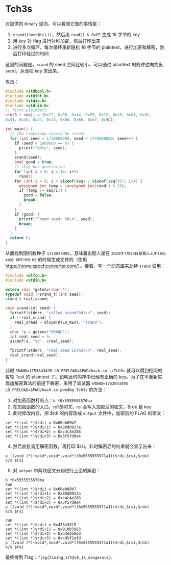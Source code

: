 # Tch3s

对提供的 binary 逆向，可以看到它做的事情是：

1. `srand(time(NULL))`，然后用 `rand() & 0xFF` 生成 16 字节的 key
2. 用 key 对 flag 进行对称加密，然后打印出来
2. 进行多次循环，每次循环重新随机 16 字节的 plaintext，进行加密和解密，然后打印经过的时间

这里的问题是，`srand` 的 seed 空间比较小，可以通过 plaintext 的规律逆向找出 seed，从而把 key 求出来。

攻击：

```cpp
#include <stdbool.h>
#include <stdint.h>
#include <stdio.h>
#include <stdlib.h>
// first plaintext
uint8_t seq[] = {0x72, 0x0B, 0x44, 0x55, 0xC9, 0x1B, 0x6A, 0x02,
0x41, 0x35, 0x34, 0x33, 0x86, 0xB6, 0x67, 0x9D};

int main() {
  // the timestamp should be recent
  for (int seed = 1730000000; seed < 1770000000; seed++) {
    if (seed % 1000000 == 0) {
      printf("%d\n", seed);
    }
    srand(seed);
    bool good = true;
    // skip key generation
    for (int i = 0; i < 16; i++)
      rand();
    for (int i = 0; i < sizeof(seq) / sizeof(seq[0]); i++) {
      unsigned int temp = (unsigned int)rand() % 256;
      if (temp != seq[i]) {
        good = false;
        break;
      }
    }
    if (good) {
      printf("Found seed: %d\n", seed);
      break;
    }
  }
  return 0;
}
```

从而找到随机数种子 `1753843495`，意味着出题人是在 `2025年7月30日星期三上午10点44分 GMT+08:00` 的时候生成文件的（使用 <https://www.epochconverter.com/>）。接着，写一个动态库来劫持 `srand` 调用：

```c
#include <dlfcn.h>
#include <stdio.h>

extern char *getenv(char *);
typedef void (*srand_t)(int seed);
srand_t real_srand;

void srand(int seed) {
  fprintf(stderr, "called srand(%d)\n", seed);
  if (!real_srand) {
    real_srand = dlsym(RTLD_NEXT, "srand");
  }
  char *s = getenv("SRAND");
  int real_seed = 0;
  sscanf(s, "%d", &real_seed);

  fprintf(stderr, "real seed is(%d)\n", real_seed);
  real_srand(real_seed);
}
```

此时 `SRAND=1753843495 LD_PRELOAD=$PWD/hack.so ./Tch3s` 就可以得到相同的每轮 Test 的 plaintext 了。说明此时内存中已经有正确的 key。为了在不重新实现加解密算法的前提下解密，采用了调试器 `SRAND=1753843495 LD_PRELOAD=$PWD/hack.so pwndbg Tch3s` 的方法：

1. 对加密函数打断点：`b *0x5555555570ba`
2. 在加密函数的入口，$rdi 是明文，$rsi 会写入加密后的密文，$rdx 是 key
3. 此时修改内存，把 $rdi 的内容改成 `output` 文件中，加密后的 FLAG 的密文：

```
set *((int *)$rdi) = 0x60eb89b7
set *((int *)$rdi+1) = 0x88d0917a
set *((int *)$rdi+2) = 0xc4c4e288
set *((int *)$rdi+3) = 0x3f57d9e4
```

4. 然后直接调用解密函数，再打印 $rsi，此时解密后的结果就会显示出来：

```
p ((void (*)(void*,void*,void*))0x5555555571a1)($rdi,$rsi,$rdx)
x/s $rsi
```

5. 对 `output` 中两块密文分别进行上面的解密：

```
b *0x5555555570ba
run
set *((int *)$rdi) = 0x60eb89b7
set *((int *)$rdi+1) = 0x88d0917a
set *((int *)$rdi+2) = 0xc4c4e288
set *((int *)$rdi+3) = 0x3f57d9e4
p ((void (*)(void*,void*,void*))0x5555555571a1)($rdi,$rsi,$rdx)
x/s $rsi

run
set *((int *)$rdi) = 0x473e33f5
set *((int *)$rdi+1) = 0x910b3983
set *((int *)$rdi+2) = 0xb4d2b9ed
set *((int *)$rdi+3) = 0xc05f2afd
p ((void (*)(void*,void*,void*))0x5555555571a1)($rdi,$rsi,$rdx)
x/s $rsi
```

最终得到 Flag：`flag{tim1ng_a7t@ck_1s_dangerous}`.

